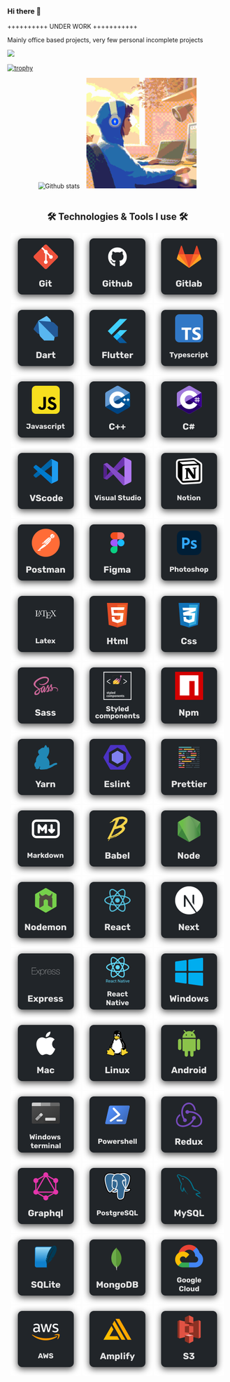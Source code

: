 ### Hi there 👋

++++++++++ UNDER WORK +++++++++++

Mainly office based projects, very few personal incomplete projects

![](https://komarev.com/ghpvc/?username=mpmnath&color=green)

[![trophy](https://github-profile-trophy.vercel.app/?username=mpmnath&theme=onedark)](https://github.com/mpmnath/github-profile-trophy)
<!--
**mpmnath/mpmnath** is a ✨ _special_ ✨ repository because its `README.md` (this file) appears on your GitHub profile.

Here are some ideas to get you started:

- 🔭 I’m currently working on ...
- 🌱 I’m currently learning ...
- 👯 I’m looking to collaborate on ...
- 🤔 I’m looking for help with ...
- 💬 Ask me about ...
- 📫 How to reach me: ...
- 😄 Pronouns: ...
- ⚡ Fun fact: ...
-->

<div align="center" st>
  <img
    width="50%"
    alt="Github stats" 
    src="http://github-profile-summary-cards.vercel.app/api/cards/stats?username=mpmnath&theme=github_dark"
  />
  &nbsp;&nbsp;
  <img 
    alt="Code gif" 
    src="./src/global/assets/gif/code_gif.gif" 
    width="50%" 
  />
</div>
<br />
<h2 align="center">🛠️ Technologies & Tools I use 🛠️</h2>

<p align="center">
  <img src="./src/global/assets/icons/git.svg" alt="git" />
  <img src="./src/global/assets/icons/github.svg" alt="github" />
  <img src="./src/global/assets/icons/gitlab.svg" alt="gitlab" />
  <img src="./src/global/assets/icons/dart.svg" alt="dart" />
  <img src="./src/global/assets/icons/flutter.svg" alt="flutter" />
  <img src="./src/global/assets/icons/typescript.svg" alt="typescript" />
  <img src="./src/global/assets/icons/javascript.svg" alt="javascript" />
  <img src="./src/global/assets/icons/c++.svg" alt="c++" />
  <img src="./src/global/assets/icons/csharp.svg" alt="csharp" />
  <img src="./src/global/assets/icons/vscode.svg" alt="vscode" />
  <img src="./src/global/assets/icons/visual_studio.svg" alt="visual_studio" />
  <img src="./src/global/assets/icons/notion.svg" alt="notion" />
  <img src="./src/global/assets/icons/postman.svg" alt="postman" />
  <img src="./src/global/assets/icons/figma.svg" alt="figma" />
  <img src="./src/global/assets/icons/photoshop.svg" alt="photoshop" />
  <img src="./src/global/assets/icons/latex.svg" alt="latex" />
  <img src="./src/global/assets/icons/html.svg" alt="html" />
  <img src="./src/global/assets/icons/css.svg" alt="css" />
  <img src="./src/global/assets/icons/sass.svg" alt="sass" />
  <img src="./src/global/assets/icons/styled_components.svg" alt="styled_components" />
  <img src="./src/global/assets/icons/npm.svg" alt="npm" />
  <img src="./src/global/assets/icons/yarn.svg" alt="yarn" />
  <img src="./src/global/assets/icons/eslint.svg" alt="eslint" />
  <img src="./src/global/assets/icons/prettier.svg" alt="prettier" />
  <img src="./src/global/assets/icons/markdown.svg" alt="markdown" />
  <img src="./src/global/assets/icons/babel.svg" alt="babel" />
  <img src="./src/global/assets/icons/node.svg" alt="node" />
  <img src="./src/global/assets/icons/nodemon.svg" alt="nodemon" />
  <img src="./src/global/assets/icons/react.svg" alt="react" />
  <img src="./src/global/assets/icons/next.svg" alt="next" />
  <img src="./src/global/assets/icons/express.svg" alt="express" />
  <img src="./src/global/assets/icons/react_native.svg" alt="react_native" />
  <img src="./src/global/assets/icons/windows.svg" alt="windows" />
  <img src="./src/global/assets/icons/mac.svg" alt="mac" />
  <img src="./src/global/assets/icons/linux.svg" alt="linux" />
  <img src="./src/global/assets/icons/android.svg" alt="android" />
  <img src="./src/global/assets/icons/windows_terminal.svg" alt="windows_terminal" />
  <img src="./src/global/assets/icons/powershell.svg" alt="powershell" />
  <img src="./src/global/assets/icons/redux.svg" alt="redux" />
  <img src="./src/global/assets/icons/graphql.svg" alt="graphql" />
  <img src="./src/global/assets/icons/postgresql.svg" alt="postgresql" />
  <img src="./src/global/assets/icons/mysql.svg" alt="mysql" />
  <img src="./src/global/assets/icons/sqlite.svg" alt="sqlite" />
  <img src="./src/global/assets/icons/mongo.svg" alt="mongo" />
  <img src="./src/global/assets/icons/google_cloud.svg" alt="google_cloud" />
  <img src="./src/global/assets/icons/aws.svg" alt="aws" />
  <img src="./src/global/assets/icons/amplify.svg" alt="amplify" />
  <img src="./src/global/assets/icons/s3.svg" alt="s3" />
</p>

